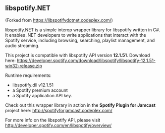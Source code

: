## libspotify.NET
(Forked from https://libspotifydotnet.codeplex.com/)

libspotify.NET is a simple interop wrapper library for libspotify written in C#. It enables .NET developers to write applications that interact with the Spotify service, including browsing, searching, playlist management, and audio streaming.

This project is compatible with libspotify API version **12.1.51**. Download here:
https://developer.spotify.com/download/libspotify/libspotify-12.1.51-win32-release.zip

Runtime requirements:

- libspotify.dll v12.1.51
- a Spotify premium account
- a Spotify application API key.

Check out this wrapper library in action in the **Spotify Plugin for Jamcast** project here: http://spotifyforjamcast.codeplex.com/

For more info on the libspotify API, please visit http://developer.spotify.com/en/libspotify/overview/
